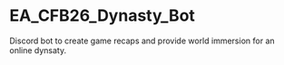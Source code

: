 # EA_CFB26_Dynasty_Bot
Discord bot to create game recaps and provide world immersion for an online dynsaty.
